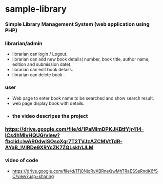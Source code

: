 # sample-library
### Simple Library Management System (web application using PHP)

### librarian/admin
- librarian can login / Logout.
- librarian can add new book details( number, book title, author name, edition and
submission date).
- librarian can edit book details.
- librarian can delete book .
### user
- Web page to enter book name to be searched and show search result.
- web page display book with details.
- ### the video descripes the project
### https://drive.google.com/file/d/1PaMlmDPKJKBtfYjr414-ICs4hMlvHQUG/view?fbclid=IwAR0dwiSOsoXgr7T2TVJzAZCMVtTdR-AYaB_IVIRDe9XRYcZK7ZQLskh1JLM
### video of code
- https://drive.google.com/file/d/1Tj0NjcRyXBRneQwMhTRaESSsRndK6fSC/view?usp=sharing


